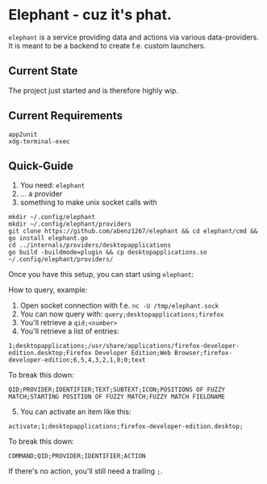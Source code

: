 # Elephant - cuz it's phat.

`elephant` is a service providing data and actions via various data-providers. It is meant to be a backend to create f.e. custom launchers.

## Current State

The project just started and is therefore highly wip.

## Current Requirements

```
app2unit
xdg-terminal-exec
```

## Quick-Guide

1. You need: `elephant`
2. ... a provider
3. something to make unix socket calls with

```
mkdir ~/.config/elephant
mkdir ~/.config/elephant/providers
git clone https://github.com/abenz1267/elephant && cd elephant/cmd && go install elephant.go
cd ../internals/providers/desktopapplications
go build -buildmode=plugin && cp desktopapplications.so ~/.config/elephant/providers/
```

Once you have this setup, you can start using `elephant`:

How to query, example:

1. Open socket connection with f.e. `nc -U /tmp/elephant.sock`
2. You can now query with: `query;desktopapplications;firefox`
3. You'll retrieve a `qid;<number>`
4. You'll retrieve a list of entries:

```
1;desktopapplications;/usr/share/applications/firefox-developer-edition.desktop;Firefox Developer Edition;Web Browser;firefox-developer-edition;6,5,4,3,2,1,0;0;text
```

To break this down:

```
QID;PROVIDER;IDENTIFIER;TEXT;SUBTEXT;ICON;POSITIONS OF FUZZY MATCH;STARTING POSITION OF FUZZY MATCH;FUZZY MATCH FIELDNAME
```

5. You can activate an item like this:

```
activate;1;desktopapplications;firefox-developer-edition.desktop;
```

To break this down:

```
COMMAND;QID;PROVIDER;IDENTIFIER;ACTION
```

If there's no action, you'll still need a trailing `;`.
